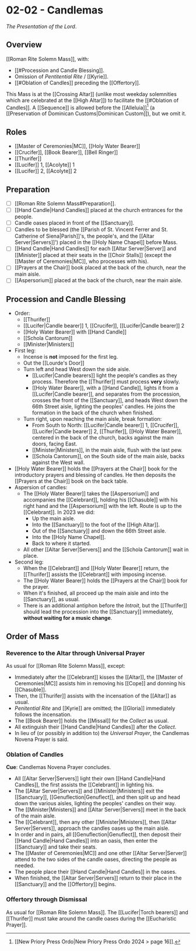 # 02-02 - Candlemas
_The Presentation of the Lord_.

## Overview
[[Roman Rite Solemn Mass]], with:

- [[#Procession and Candle Blessing]].
- Omission of _Pentitential Rite_ / [[Kyrie]].
- [[#Oblation of Candles]] preceding the [[Offertory]].

This Mass is at the [[Crossing Altar]] (unlike most weekday solemnities which are celebrated at the [[High Altar]]) to facilitate the [[#Oblation of Candles]]. A [[Sequence]] is allowed before the [[Alleluia]][^ordo_sequence] (a [[Preservation of Dominican Customs|Dominican Custom]]), but we omit it.

## Roles
- [[Master of Ceremonies|MC]], [[Holy Water Bearer]]
- [[Crucifer]], [[Book Bearer]], [[Bell Ringer]]
- [[Thurifer]]
- [[Lucifer]] 1, [[Acolyte]] 1
- [[Lucifer]] 2, [[Acolyte]] 2

## Preparation
- [ ] [[Roman Rite Solemn Mass#Preparation]].
- [ ] [[Hand Candle|Hand Candles]] placed at the church entrances for the people.
- [ ] Candle oases placed in front of the [[Sanctuary]].
- [ ] Candles to be blessed (the [[Parish of St. Vincent Ferrer and St. Catherine of Siena|Parish]]'s, the people's, and the [[Altar Server|Servers]]') placed in the [[Holy Name Chapel]] before Mass.
- [ ] [[Hand Candle|Hand Candles]] for each [[Altar Server|Server]] and [[Minister]] placed at their seats in the [[Choir Stalls]] (except the [[Master of Ceremonies|MC]], who processes with his).
- [ ] [[Prayers at the Chair]] book placed at the back of the church, near the main aisle.
- [ ] [[Aspersorium]] placed at the back of the church, near the main aisle.

## Procession and Candle Blessing
- Order:
	- [[Thurifer]]
	- [[Lucifer|Candle bearer]] 1, [[Crucifer]], [[Lucifer|Candle bearer]] 2
	- [[Holy Water Bearer]] with [[Hand Candle]]
	- [[Schola Cantorum]]
	- [[Minister|Ministers]]
- First leg:
	- Incense is **not** imposed for the first leg.
	- Out the [[Lourde's Door]]
	- Turn left and head West down the side aisle.
		- [[Lucifer|Candle bearers]] light the people's candles as they process. Therefore the [[Thurifer]] must process **very** slowly.
		- [[Holy Water Bearer]], with a [[Hand Candle]], lights it from a [[Lucifer|Candle bearer]], and separates from the procession, crosses the front of the [[Sanctuary]], and heads West down the 66th Street aisle, lighting the peoples' candles. He joins the formation in the back of the church when finished.
	- Turn right, upon reaching the main aisle, break formation:
		- From South to North: [[Lucifer|Candle bearer]] 1, [[Crucifer]], [[Lucifer|Candle bearer]] 2, [[Thurifer]], [[Holy Water Bearer]], centered in the back of the church, backs against the main doors, facing East.
		- [[Minister|Ministers]], in the main aisle, flush with the last pew.
		- [[Schola Cantorum]], on the South side of the main aisle, backs against the West wall.
- [[Holy Water Bearer]] holds the [[Prayers at the Chair]] book for the introductory prayers and blessing of candles. He then deposits the [[Prayers at the Chair]] book on the back table.
- Aspersion of candles:
	- The [[Holy Water Bearer]] takes the [[Aspersorium]] and accompanies the [[Celebrant]], holding his [[Chasuble]] with his right hand and the [[Aspersorium]] with the left. Route is up to the [[Celebrant]]. In 2023 we did:
		- Up the main aisle.
		- Into the [[Sanctuary]] to the foot of the [[High Altar]].
		- Out of the [[Sanctuary]] and down the 66th Street aisle.
		- Into the [[Holy Name Chapel]].
		- Back to where it started.
	- All other [[Altar Server|Servers]] and the [[Schola Cantorum]] wait in place.
- Second leg:
	- When the [[Celebrant]] and [[Holy Water Bearer]] return, the [[Thurifer]] assists the [[Celebrant]] with imposing incense.
	- The [[Holy Water Bearer]] holds the [[Prayers at the Chair]] book for the prayer.
	- When it's finished, all proceed up the main aisle and into the [[Sanctuary]], as usual.
	- There is an additional antiphon before the _Introit_, but the [[Thurifer]] should lead the procession into the [[Sanctuary]] immediately, **without waiting for a music change**.

## Order of Mass
### Reverence to the Altar through Universal Prayer
As usual for [[Roman Rite Solemn Mass]], except:

- Immediately after the [[Celebrant]] kisses the [[Altar]], the [[Master of Ceremonies|MC]] assists him in removing his [[Cope]] and donning his [[Chasuble]].
- Then, the [[Thurifer]] assists with the incensation of the [[Altar]] as usual.
- _Penitential Rite_ and [[Kyrie]] are omitted; the [[Gloria]] immediately follows the incensation.
- The [[Book Bearer]] holds the [[Missal]] for the _Collect_ as usual.
- All extinguish their [[Hand Candle|Hand Candles]] after the _Collect_.
- In lieu of (or possibly in addition to) the _Universal Prayer_, the Candlemas Novena Prayer is said.

### Oblation of Candles
**Cue**: Candlemas Novena Prayer concludes.

- All [[Altar Server|Servers]] light their own [[Hand Candle|Hand Candles]], the first assists the [[Celebrant]] in lighting his.
- The [[Altar Server|Servers]] and [[Minister|Ministers]] exit the [[Sanctuary]], [[Genuflection|Genuflect]], and then split up and head down the various aisles, lighting the peoples' candles on their way.
- The [[Minister|Ministers]] and [[Altar Server|Servers]] meet in the back of the main aisle.
- The [[Celebrant]], then any other [[Minister|Ministers]], then [[Altar Server|Servers]], approach the candles oases up the main aisle.
- In order and in pairs, all [[Genuflection|Genuflect]], then deposit their [[Hand Candle|Hand Candles]] into an oasis, then enter the [[Sanctuary]] and take their seats. 
- The [[Master of Ceremonies|MC]] and one other [[Altar Server|Server]] attend to the two sides of the candle oases, directing the people as needed.
- The people place their [[Hand Candle|Hand Candles]] in the oases.
- When finished, the [[Altar Server|Servers]] return to their place in the [[Sanctuary]] and the [[Offertory]] begins.

### Offertory through Dismissal
As usual for [[Roman Rite Solemn Mass]]. The [[Lucifer|Torch bearers]] and [[Thurifer]] must take around the candle oases during the [[Eucharistic Prayer]].

[^ordo_sequence]: [[New Priory Press Ordo|New Priory Press Ordo 2024 > page 16]].
